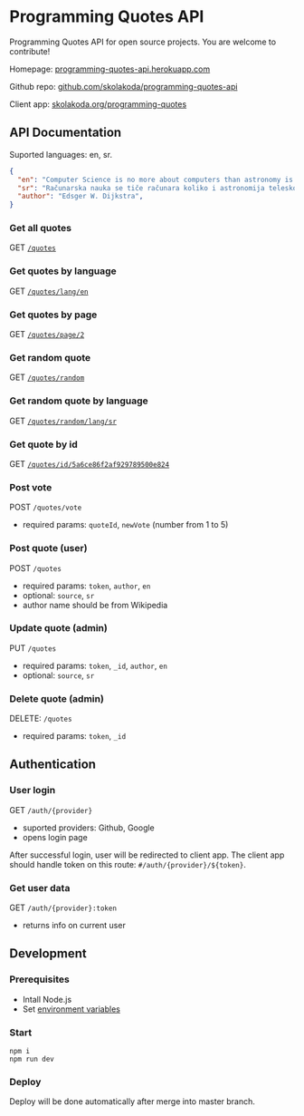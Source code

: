 # Programming Quotes API

Programming Quotes API for open source projects. You are welcome to contribute!

Homepage: [programming-quotes-api.herokuapp.com](https://programming-quotes-api.herokuapp.com)

Github repo: [github.com/skolakoda/programming-quotes-api](https://github.com/skolakoda/programming-quotes-api)

Client app: [skolakoda.org/programming-quotes](https://skolakoda.org/programming-quotes/)

## API Documentation

Suported languages: en, sr.

```json
{
  "en": "Computer Science is no more about computers than astronomy is about telescopes.",
  "sr": "Računarska nauka se tiče računara koliko i astronomija teleskopa.",
  "author": "Edsger W. Dijkstra",
}
```

### Get all quotes

GET [`/quotes`](https://programming-quotes-api.herokuapp.com/quotes)

### Get quotes by language

GET [`/quotes/lang/en`](https://programming-quotes-api.herokuapp.com/quotes/lang/en)

### Get quotes by page

GET [`/quotes/page/2`](https://programming-quotes-api.herokuapp.com/quotes/page/2)

### Get random quote

GET [`/quotes/random`](https://programming-quotes-api.herokuapp.com/quotes/random)

### Get random quote by language

GET [`/quotes/random/lang/sr`](https://programming-quotes-api.herokuapp.com/quotes/random/lang/sr)

### Get quote by id

GET [`/quotes/id/5a6ce86f2af929789500e824`](https://programming-quotes-api.herokuapp.com/quotes/id/5a6ce86f2af929789500e824)

### Post vote

POST `/quotes/vote`
- required params: `quoteId`, `newVote` (number from 1 to 5)

### Post quote (user)

POST `/quotes`
- required params: `token`, `author`, `en`
- optional: `source`, `sr`
- author name should be from Wikipedia

### Update quote (admin)

PUT `/quotes`
- required params: `token`, `_id`, `author`, `en`
- optional: `source`, `sr`

### Delete quote (admin)

DELETE: `/quotes`
- required params: `token`, `_id`

## Authentication

### User login

GET `/auth/{provider}`
- suported providers: Github, Google
- opens login page

After successful login, user will be redirected to client app. The client app should handle token on this route: `#/auth/{provider}/${token}`.

### Get user data

GET `/auth/{provider}:token`
- returns info on current user

## Development

### Prerequisites

- Intall Node.js
- Set [environment variables](https://github.com/skolakoda/baza-podataka/wiki/Environment-variables)

### Start

```
npm i
npm run dev
```

### Deploy

Deploy will be done automatically after merge into master branch.
